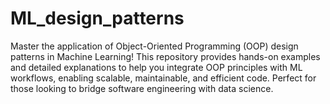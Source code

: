 # ML_design_patterns
Master the application of Object-Oriented Programming (OOP) design patterns in Machine Learning! This repository provides hands-on examples and detailed explanations to help you integrate OOP principles with ML workflows, enabling scalable, maintainable, and efficient code. Perfect for those looking to bridge software engineering with data science.
